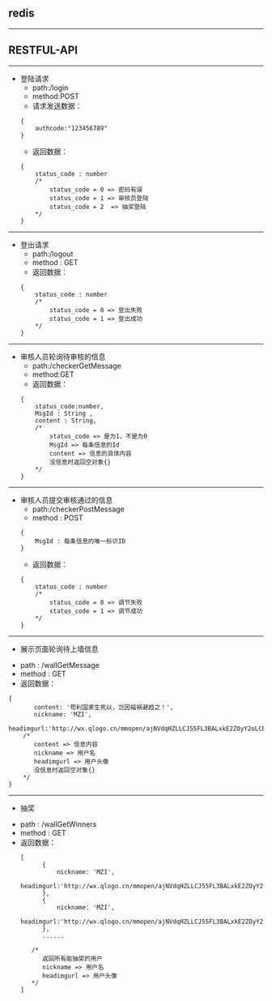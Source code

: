 ## redis




---


 ## RESTFUL-API
--- 
 * 登陆请求
    - path:/login
    - method:POST
    - 请求发送数据：
    ```
    {
        authcode:"123456789"
    }
    ```
    - 返回数据：
    ```
    {
        status_code : number
        /*
            status_code = 0 => 密码有误
            status_code = 1 => 审核员登陆
            status_code = 2  => 抽奖登陆
        */
    } 
    ```
---

* 登出请求
    - path:/logout
    - method : GET 
    - 返回数据：
    ```
    {
        status_code : number
        /*
            status_code = 0 => 登出失败
            status_code = 1 => 登出成功
        */
    }
    ```
---


* 审核人员轮询待审核的信息
    - path:/checkerGetMessage
    - method:GET
    - 返回数据：
    ```
    {
        status_code:number,
        MsgId : String ,
        content : String,
        /*
            status_code => 是为1，不是为0
            MsgId => 每条信息的Id
            content => 信息的具体内容
            没信息时返回空对象{}
        */
    }
    ```
---
* 审核人员提交审核通过的信息
    - path:/checkerPostMessage
    - method : POST
    ```
    {
        MsgId : 每条信息的唯一标识ID
    }
    ```
    - 返回数据：
    ```
    {
        status_code : number
        /*
            status_code = 0 => 调节失败
            status_code = 1 => 调节成功
        */
    }
    ```

--- 
* 展示页面轮询待上墙信息
 - path : /wallGetMessage
 - method : GET
 - 返回数据：
 ```
 {
        content: '苟利国家生死以，岂因福祸避趋之！',
        nickname: 'MZI',
        headimgurl:'http://wx.qlogo.cn/mmopen/ajNVdqHZLLCJ55FL3BALxkE2ZOyY2oLCEOzyVCkkIrQscfcEb6T83DdAIichTDjk9un1J5utliaLCNzBVulG9Y5g/0'
     /*
        content => 信息内容
        nickname => 用户名
        headimgurl => 用户头像
        没信息时返回空对象{}
     */
 }
 ```
---

* 抽奖
- path : /wallGetWinners
- method : GET
- 返回数据：
  ``` 
  [
        {   
            nickname: 'MZI',
            headimgurl:'http://wx.qlogo.cn/mmopen/ajNVdqHZLLCJ55FL3BALxkE2ZOyY2oLCEOzyVCkkIrQscfcEb6T83DdAIichTDjk9un1J5utliaLCNzBVulG9Y5g/0'
        },
        {
            nickname: 'MZI',
            headimgurl:'http://wx.qlogo.cn/mmopen/ajNVdqHZLLCJ55FL3BALxkE2ZOyY2oLCEOzyVCkkIrQscfcEb6T83DdAIichTDjk9un1J5utliaLCNzBVulG9Y5g/0'
        },
        ......
       
     /*
        返回所有能抽奖的用户
        nickname => 用户名
        headimgurl => 用户头像 
     */
  ]
  ```


